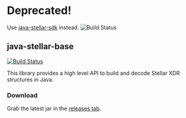 # Deprecated!

Use [java-stellar-sdk](https://github.com/stellar/java-stellar-sdk) instead.
![Build Status](https://travis-ci.com/DigitalBitsOrg/java-digitalbits-base.svg?token=mhfQvWdLDUSzoJNpk1fJ&branch=master)

## java-stellar-base

[![Build Status](https://travis-ci.org/stellar/java-stellar-base.svg)](https://travis-ci.org/stellar/java-stellar-base)

This library provides a high level API to build and decode Stellar XDR structures in Java.

### Download

Grab the latest jar in the [releases tab](https://github.com/stellar/java-stellar-base/releases).
